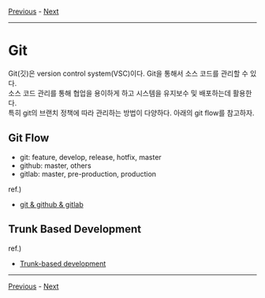 [Previous](../README.md) - [Next](../b__data-structure/README.md)

---

# Git
Git(깃)은 version control system(VSC)이다. Git을 통해서 소스 코드를 관리할 수 있다.  
소스 코드 관리를 통해 협업을 용이하게 하고 시스템을 유지보수 및 배포하는데 활용한다.  
특히 git의 브랜치 정책에 따라 관리하는 방법이 다양하다. 아래의 git flow를 참고하자.  

## Git Flow
* git: feature, develop, release, hotfix, master 
* github: master, others
* gitlab: master, pre-production, production

ref.)
- [git & github & gitlab](https://github.com/gyoogle/tech-interview-for-developer/blob/2217175cf0521d618b3bd7d40919e5458e128dea/ETC/Git%20vs%20GitHub%20vs%20GitLab%20Flow.md)

## Trunk Based Development
ref.)
- [Trunk-based development](https://www.atlassian.com/continuous-delivery/continuous-integration/trunk-based-development)

---

[Previous](../README.md) - [Next](../b__data-structure/README.md) 
